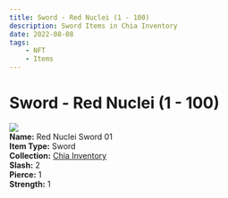 ```yaml
---
title: Sword - Red Nuclei (1 - 100)
description: Sword Items in Chia Inventory
date: 2022-08-08
tags:
    - NFT
    - Items
---
```


# Sword - Red Nuclei (1 - 100)
<div class="item_thumbnail">
<img loading="lazy" src="https://i6b5oljksfziqkgn3cta7ntntqboilc6i6stfvwwznwutpunm4.arweave.net/R4PXLSqRcogozdimD7ZtnALkLF-5HpTLW1sttSb6NZ0"><br/>
<div><strong>Name:</strong> Red Nuclei Sword 01</div>
<div><strong>Item Type:</strong> Sword</div>
<div><strong>Collection:</strong> <a href="https://www.spacescan.io/xch/nft/collection/col16fpva26fhdjp2echs3cr7c30gzl7qe67hu9grtsjcqldz354asjsyzp6wx">Chia Inventory</a></div>
<div><strong>Slash:</strong> 2</div>
<div><strong>Pierce:</strong> 1</div>
<div><strong>Strength:</strong> 1</div>
</div>

